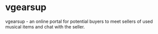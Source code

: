 # vgearsup
vgearsup - an online portal for potential buyers to meet sellers of used musical items and chat with the seller.
